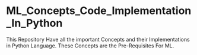 # ML_Concepts_Code_Implementation_In_Python
This Repository Have all the important Concepts and their Implementations in Python Language. These Concepts are the Pre-Requisites For ML.
